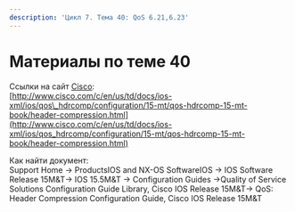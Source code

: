 ```yaml
---
description: 'Цикл 7. Тема 40: QoS 6.21,6.23'
---
```


# Материалы по теме 40

Ссылки на сайт [Cisco](http://www.cisco.com/):  
[http://www.cisco.com/c/en/us/td/docs/ios-xml/ios/qos\_hdrcomp/configuration/15-mt/qos-hdrcomp-15-mt-book/header-compression.html](http://www.cisco.com/c/en/us/td/docs/ios-xml/ios/qos_hdrcomp/configuration/15-mt/qos-hdrcomp-15-mt-book/header-compression.html)

Как найти документ:  
Support Home → ProductsIOS and NX-OS SoftwareIOS → IOS Software Release 15M&T→ IOS 15.5M&T → Configuration Guides →Quality of Service Solutions Configuration Guide Library, Cisco IOS Release 15M&T→ QoS: Header Compression Configuration Guide, Cisco IOS Release 15M&T

